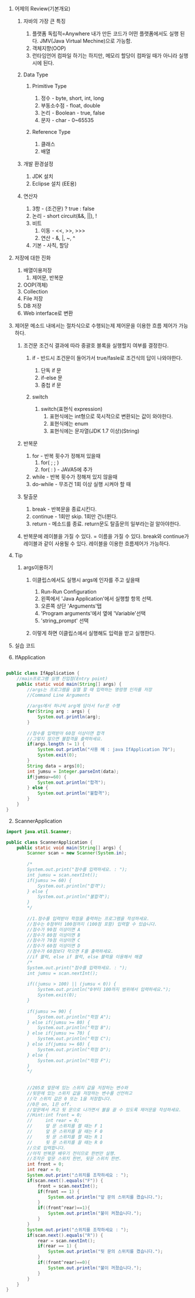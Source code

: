 
1. 어제의 Review(기본개요)
	1. 자바의 가장 큰 특징
		1. 플랫폼 독립적=Anywhere
       		 내가 만든 코드가 어떤 플랫폼에서도 실행 된다.
       		 JMV(Java Virtual Mechine)으로 가능함.
		2. 객체지향(OOP)
		3. 런타임언어
       		  컴파일 하기는 하지만, 메모리 할당이 컴파일 때가 아니라 실행시에 된다.

	2. Data Type
		1. Primitive Type
			1. 정수 - byte, short, int, long
			2. 부동소수점 - float, double
			3. 논리 - Boolean - true, false
			4. 문자 - char - 0~65535

		2. Reference Type
			1. 클래스
			2. 배열


	3. 개발 환경설정
		1. JDK 설치
		2. Eclipse 설치 (EE용)

	4. 연산자
		1. 3항 - (조건문) ? true : false
		2. 논리 - short circuit(&&, ||), !
		3. 비트
			1. 이동 - <<, >>, >>>
			2. 연산 - &, |, ~, ^
		4. 기본 - 사칙, 할당


2. 저장에 대한 진화
	1. 배열이용저장
		1. 제어문, 반복문
	2. OOP(객체)
	3. Collection
	4. File 저장
	5. DB 저장
	6. Web interface로 변환


3. 제어문
  메소드 내에서는 절차식으로 수행되는제 제어문을 이용한 흐름 제어가 가능하다.
	1. 조건문
	   조건식 결과에 따라 중괄호 블록을 실행할지 여부를 결정한다.
		1. if - 반드시 조건문이 들어가서 true/fasle로 조건식의 답이 나와야한다.
			1. 단독 if 문
			2. if-else 문
			3. 중첩 if 문

		2. switch
			1. switch(표현식 expression)
				1. 표현식에는 int형으로 묵시적으로 변환되는 값이 와야한다.
				2. 표현식에는 enum
				3. 표현식에는 문자열(JDK 1.7 이상)(String)


	2. 반복문
		1. for - 반복 횟수가 정해져 있을때
			1. for( ; ; )
			2. for( : ) - JAVA5에 추가
		2. while - 반복 횟수가 정해져 있지 않을때
		3. do-while - 무조건 1회 이상 실행 시켜야 할 때
	3. 탈출문
		1. break - 반복문을 종료시킨다.
		2. continue - 1회만 skip. 1회만 건너뛴다.
		3. return - 메소드를 종료. return문도 탈출문의 일부라는걸 알아야한다.
	4. 반복문에 레이블을 가질 수 있다. = 이름을 가질 수 있다.
	  break와 continue가 레이블과 같이 사용될 수 있다.
	  레이블을 이용한 흐름제어가 가능하다.


4. Tip
	1. args이용하기
		1. 이클립스에서도 실행시 args에 인자를 주고 싶을때
			1. Run-Run Configuration
			2. 왼쪽에서 'Java Application'에서 실행할 항목 선택.
			3. 오른쪽 상단 'Arguments'탭
			4. 'Program arguments'에서 옆에 'Variable'선택
			5. 'string_prompt' 선택

		2. 이렇게 하면 이클립스에서 실행해도 입력을 받고 실행한다.



1. 실습 코드  
  1. IfApplication  
```java

public class IfApplication {
	//main프로그램 실행 진입점(Entry point)
	public static void main(String[] args) {
		//args는 프로그램을 실핼 할 때 입력하는 명령행 인자를 저장
		//Command Line Arguments
		
		//args에서 하나씩 arg에 담아서 for문 수행
		for(String arg : args) {
			System.out.println(arg);
		}
		
		//점수를 입력받아 60점 이상이면 합격
		//그렇지 않으면 불합격을 출력하세요.
		if(args.length != 1) {
			System.out.println("사용 예 : java IfApplication 70");
			System.exit(0);
		}
		String data = args[0];
		int jumsu = Integer.parseInt(data);
		if(jumsu>=60) {
			System.out.println("합격");
		} else {
			System.out.println("불합격");
		}
	}
}
```
  
  2. ScannerApplication

```java
import java.util.Scanner;

public class ScannerApplication {
	public static void main(String[] args) {
		Scanner scan = new Scanner(System.in);
		
		/*
		System.out.print("점수를 입력하세요. : ");
		int jumsu = scan.nextInt();
		if(jumsu >= 60) {
			System.out.println("합격");
		} else {
			System.out.println("불합격");
		}
		*/
		
		//1.점수를 입력받아 학점을 출력하는 프로그램을 작성하세요.
		//점수는 0점부터 100점까지 (100점 포함) 입력할 수 있습니다.
		//점수가 90점 이상이면 A
		//점수가 80점 이상이면 B
		//점수가 70점 이상이면 C
		//점수가 60점 이상이면 D
		//점수가 60점보다 작으면 F를 출력하세요.
		//if 블럭, else if 블럭, else 블럭을 이용해서 해결
		/*
		System.out.print("점수를 입력하세요. : ");
		int jumsu = scan.nextInt();
		
		if((jumsu > 100) || (jumsu < 0)) {
			System.out.println("0부터 100까지 범위에서 입력하세요.");
			System.exit(0);
		}
		
		if(jumsu >= 90) {
			System.out.println("학점 A");
		} else if(jumsu >= 80) {
			System.out.println("학점 B");
		} else if(jumsu >= 70) {
			System.out.println("학점 C");
		} else if(jumsu >= 60) {
			System.out.println("학점 D");
		} else {
			System.out.println("학점 F");
		}
		*/
		
		
		//205호 앞문에 있는 스위치 값을 저장하는 변수와
		//뒷문에 있는 스위치 값을 저장하는 변수를 선언하고
		//각 스위치 값은 0 또는 1을 저장합니다.
		//0은 on, 1은 off.
		//앞문에서 켜고 뒷 문으로 나가면서 불을 끌 수 있도록 제어문을 작성하세요.
		//Hint:int front = 0;
		//     int rear = 0;
		//     앞 문 스위치를 켤 때는 F 1
		//     앞 문 스위치를 끌 때는 F 0
		//	   뒷 문 스위치를 켤 때는 R 1
		//     뒷 문 스위치를 끌 때는 R 0
		//으로 입력합니다.
		//아직 반복문 배우기 전이므로 한번만 실행.
		//조작은 앞문 스위치 한번, 뒷문 스위치 한번.
		int front = 0;
		int rear = 0;
		System.out.print("스위치를 조작하세요 : ");
		if(scan.next().equals("F")) {
			front = scan.nextInt();
			if(front == 1) {
				System.out.println("앞 문의 스위치를 켰습니다.");
			}
			if((front^rear)==1){
				System.out.println("불이 켜졌습니다.");
			}
		}
		System.out.print("스위치를 조작하세요 : ");
		if(scan.next().equals("R")) {
			rear = scan.nextInt();
			if(rear == 1) {
				System.out.println("뒷 문의 스위치를 켰습니다.");
			}
			if((front^rear)==0){
				System.out.println("불이 꺼졌습니다.");
			}
		}
	}
}

```


